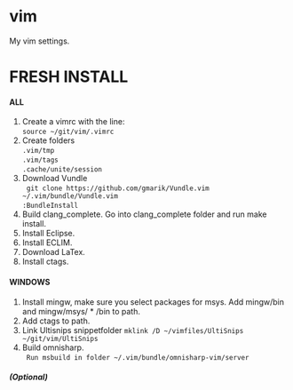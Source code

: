 vim
===

My vim settings.


FRESH INSTALL
=============

#### ALL

1. Create a vimrc with the line:  
``source ~/git/vim/.vimrc``  
2. Create folders  
``.vim/tmp``  
``.vim/tags``  
``.cache/unite/session``  
3. Download Vundle  
`` git clone https://github.com/gmarik/Vundle.vim ~/.vim/bundle/Vundle.vim``  
`` :BundleInstall ``  
5. Build clang_complete. Go into clang_complete folder and run make install.
6. Install Eclipse.
7. Install ECLIM.
8. Download LaTex.
9. Install ctags.

#### WINDOWS

1. Install mingw, make sure you select packages for msys. Add mingw/bin and mingw/msys/ * /bin to path.
2. Add ctags to path.
3. Link Ultisnips snippetfolder
``mklink /D ~/vimfiles/UltiSnips ~/git/vim/UltiSnips``  
4. Build omnisharp.  
`` Run msbuild in folder ~/.vim/bundle/omnisharp-vim/server``  

##### (Optional)

1. Add VIM as editor for files without extension (Optional).  
``[HKEY_CLASSES_ROOT.] @="No Extension"``  
``[HKEY_CLASSES_ROOT\No Extension]``  
``[HKEY_CLASSES_ROOT\No Extension\Shell]``  
``[HKEY_CLASSES_ROOT\No Extension\Shell\Open]``  
``[HKEY_CLASSES_ROOT\No Extension\Shell\Open\Command] @="C:\\pathtoexe\\yourexe.exe %1"``

#### LINUX

1. Link Ultisnips snippetfolde
``ln -s ~/git/vim/UltiSnips ~/.vim/UltiSnips``  

Current version
===============

Added ultisnips bindings to jump forward and backwards (S-Space, S-BS). 
Removed my searchbindings, use default.
Removed my leader bindings that used <C-W>?, use default.
Removed some bindings that just removed some unused bindinging (EX: disable <S-F13>)

TODO
====

* CHECK IF ECLIM IS A BETTER OPTION FOR C/C++ completion.
* Look into if I should keep ctags stuff.
* Make statusline update when using push. Idea is to check autocmd focuslost and then in slowstatusupdate keep track using a global variable if currently running slowstatusupdate, if so don't run again. Should stop all annoying problems. Might still be slow though since this will run everytime you do an external program.
* Make vim create required directories by itself. (call mkdir)
* Add RUBY ECLIM completion.
* Add PHP ECLIM completion.
* Add SCALA ECLIM completion.
* Add a jump to next tag when using snippets.

TROUBLESHOOTING
===============

#### Code-Completion

* C - clang_complete might have been updated. Try running make install on it.
* C# - Check omnisharp github for installation. If it still doesn't work you may have to build the server component again. If you are on linux then you have to update your .slnfiles with correct paths. Make sure the omnisharp daemon is running and has initialized, it should start automatically.
* Snippets - If snippet completion doesn't work but :UltiSnipsEdit opens the correct file, check if there is another vimfiles folder and add a symlink to that one aswell. (Had to symlink UltiSnips to both vimfiles and vimfiles last time to get it to work.)
* Python or Java - Make sure you have the ECLIM deamon running. If it still doesn't work then you might not have created a eclipse project.  
``Run :ProjectCreate path -n language``  
``Ex :ProjectCreate ~\git\test -n java``  
``If still unclear then look at :EclimHelp gettingstarted``  

#### SSH

* Unite binding doesn't work! Make sure you are using right encoding for ssh.
